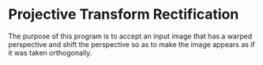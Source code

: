 # Projective Transform Rectification

The purpose of this program is to accept an input image that has a warped perspective and shift the perspective so as to make the image appears as if it was taken orthogonally.
